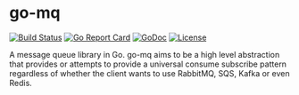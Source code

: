 # go-mq

[![Build Status](https://api.travis-ci.org/zalora/go-mq.svg?branch=master)](https://travis-ci.org/zalora/go-mq)
[![Go Report Card](https://goreportcard.com/badge/github.com/zalora/go-mq)](https://goreportcard.com/report/github.com/zalora/go-mq)
[![GoDoc](https://godoc.org/github.com/zalora/go-mq?status.svg)](https://godoc.org/github.com/zalora/go-mq)
[![License](https://img.shields.io/badge/license-MIT-blue.svg)](https://en.wikipedia.org/wiki/MIT_License)

A message queue library in Go. go-mq aims to be a high level abstraction
that provides or attempts to provide a universal consume subscribe pattern
regardless of whether the client wants to use RabbitMQ, SQS, Kafka or even
Redis.


